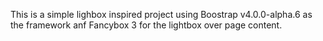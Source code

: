 This is a simple lighbox inspired project using Boostrap v4.0.0-alpha.6 as the framework anf Fancybox 3 for the lightbox over page content.
